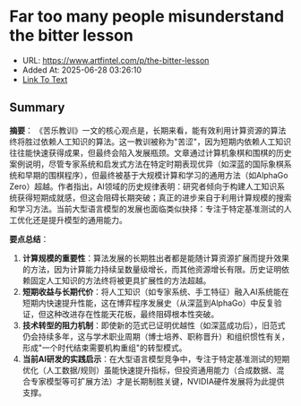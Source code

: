 # Far too many people misunderstand the bitter lesson
- URL: https://www.artfintel.com/p/the-bitter-lesson
- Added At: 2025-06-28 03:26:10
- [Link To Text](2025-06-28-far-too-many-people-misunderstand-the-bitter-lesson_raw.md)

## Summary
**摘要**：
《苦乐教训》一文的核心观点是，长期来看，能有效利用计算资源的算法终将胜过依赖人工知识的算法。这一教训被称为"苦涩"，因为短期内依赖人工知识往往能快速获得成果，但最终会陷入发展瓶颈。文章通过计算机象棋和围棋的历史案例说明，尽管专家系统和启发式方法在特定时期表现优异（如深蓝的国际象棋系统和早期的围棋程序），但最终被基于大规模计算和学习的通用方法（如AlphaGo Zero）超越。作者指出，AI领域的历史规律表明：研究者倾向于构建人工知识系统获得短期成就感，但这会阻碍长期突破；真正的进步来自于利用计算规模的搜索和学习方法。当前大型语言模型的发展也面临类似抉择：专注于特定基准测试的人工优化还是提升模型的通用能力。

**要点总结**：
1. **计算规模的重要性**：算法发展的长期胜出者都是能随计算资源扩展而提升效果的方法，因为计算能力持续呈数量级增长，而其他资源增长有限。历史证明依赖固定人工知识的方法终将被更具扩展性的方法超越。
2. **短期收益与长期代价**：将人工知识（如专家系统、手工特征）融入AI系统能在短期内快速提升性能，这在博弈程序发展史（从深蓝到AlphaGo）中反复验证，但这种改进存在性能天花板，最终阻碍根本性突破。
3. **技术转型的阻力机制**：即使新的范式已证明优越性（如深蓝成功后），旧范式仍会持续多年，这与学术职业周期（博士培养、职称晋升）和组织惯性有关，形成"一个时代结束需要机构重组"的转型模式。
4. **当前AI研发的实践启示**：在大型语言模型竞争中，专注于特定基准测试的短期优化（人工数据/规则）虽能快速提升指标，但投资通用能力（合成数据、混合专家模型等可扩展方法）才是长期制胜关键，NVIDIA硬件发展将为此提供支撑。
